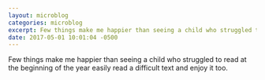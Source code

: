 ```yaml
---
layout: microblog
categories: microblog
excerpt: Few things make me happier than seeing a child who struggled to read at the beginning of the year easily read a difficult text and enjoy it too. 
date: 2017-05-01 10:01:04 -0500
---
```


Few things make me happier than seeing a child who struggled to read at the beginning of the year easily read a difficult text and enjoy it too. 